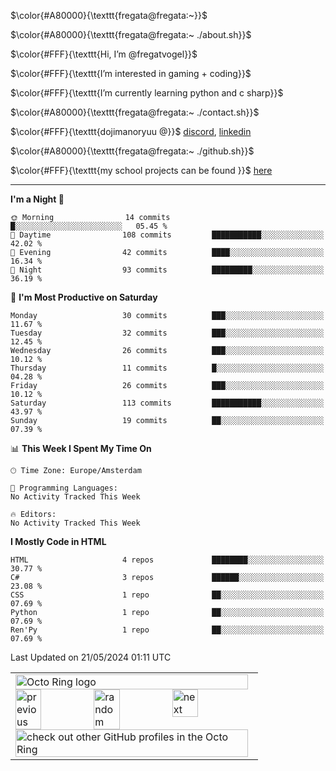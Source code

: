 $\color{#A80000}{\texttt{fregata@fregata:~}}$

$\color{#A80000}{\texttt{fregata@fregata:~ ./about.sh}}$

$\color{#FFF}{\texttt{Hi, I’m @fregatvogel}}$

$\color{#FFF}{\texttt{I’m interested in gaming + coding}}$

$\color{#FFF}{\texttt{I’m currently learning python and c sharp}}$

$\color{#A80000}{\texttt{fregata@fregata:~ ./contact.sh}}$ 

$\color{#FFF}{\texttt{dojimanoryuu @}}$ [discord](https://discord.com), [linkedin](https://www.linkedin.com/in/sonprakiki/)

$\color{#A80000}{\texttt{fregata@fregata:~ ./github.sh}}$

$\color{#FFF}{\texttt{my school projects can be found }}$ [here](https://github.com/0974201)

<!---
thunderedge/thunderedge is a ✨ special ✨ repository because its `README.md` (this file) appears on your GitHub profile.
You can click the Preview link to take a look at your changes.
--->
----
<!--START_SECTION:waka-->
**I'm a Night 🦉** 

```text
🌞 Morning                14 commits          █░░░░░░░░░░░░░░░░░░░░░░░░   05.45 % 
🌆 Daytime                108 commits         ███████████░░░░░░░░░░░░░░   42.02 % 
🌃 Evening                42 commits          ████░░░░░░░░░░░░░░░░░░░░░   16.34 % 
🌙 Night                  93 commits          █████████░░░░░░░░░░░░░░░░   36.19 % 
```
📅 **I'm Most Productive on Saturday** 

```text
Monday                   30 commits          ███░░░░░░░░░░░░░░░░░░░░░░   11.67 % 
Tuesday                  32 commits          ███░░░░░░░░░░░░░░░░░░░░░░   12.45 % 
Wednesday                26 commits          ███░░░░░░░░░░░░░░░░░░░░░░   10.12 % 
Thursday                 11 commits          █░░░░░░░░░░░░░░░░░░░░░░░░   04.28 % 
Friday                   26 commits          ███░░░░░░░░░░░░░░░░░░░░░░   10.12 % 
Saturday                 113 commits         ███████████░░░░░░░░░░░░░░   43.97 % 
Sunday                   19 commits          ██░░░░░░░░░░░░░░░░░░░░░░░   07.39 % 
```


📊 **This Week I Spent My Time On** 

```text
🕑︎ Time Zone: Europe/Amsterdam

💬 Programming Languages: 
No Activity Tracked This Week

🔥 Editors: 
No Activity Tracked This Week
```

**I Mostly Code in HTML** 

```text
HTML                     4 repos             ████████░░░░░░░░░░░░░░░░░   30.77 % 
C#                       3 repos             ██████░░░░░░░░░░░░░░░░░░░   23.08 % 
CSS                      1 repo              ██░░░░░░░░░░░░░░░░░░░░░░░   07.69 % 
Python                   1 repo              ██░░░░░░░░░░░░░░░░░░░░░░░   07.69 % 
Ren'Py                   1 repo              ██░░░░░░░░░░░░░░░░░░░░░░░   07.69 % 
```




 Last Updated on 21/05/2024 01:11 UTC
<!--END_SECTION:waka-->

<table><tbody><tr><td><a href="https://octo-ring.com/"><img src="https://octo-ring.com/static/img/widget/top.png" width="99%" alt="Octo Ring logo" align="top"></a><br><a href="https://octo-ring.com/p/fregatvogel/prev"><img src="https://octo-ring.com/static/img/widget/prev.png" width="33%" alt="previous" align="top" title="previous profile"></a><a href="https://octo-ring.com/p/fregatvogel/random"><img src="https://octo-ring.com/static/img/widget/random.png" width="33%" alt="random" align="top" title="random profile"></a><a href="https://octo-ring.com/p/fregatvogel/next"><img src="https://octo-ring.com/static/img/widget/next.png" width="33%" alt="next" align="top" title="next profile"></a><br><a href="https://octo-ring.com/"><img src="https://octo-ring.com/static/img/widget/bottom.png" width="99%" alt="check out other GitHub profiles in the Octo Ring" align="top"></a></td></tr></tbody></table>
